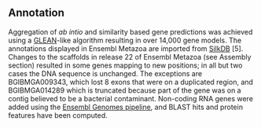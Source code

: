 Annotation
----------

Aggregation of *ab intio* and similarity based gene predictions was
achieved using a [GLEAN](http://glean-gene.sourceforge.net)-like
algorithm resulting in over 14,000 gene models. The annotations
displayed in Ensembl Metazoa are imported from
[SilkDB](http://silkworm.genomics.org.cn) \[5\]. Changes to the
scaffolds in release 22 of Ensembl Metazoa (see Assembly section)
resulted in some genes mapping to new positions; in all but two cases
the DNA sequence is unchanged. The exceptions are BGIBMGA009343, which
lost 8 exons that were on a duplicated region, and BGIBMGA014289 which
is truncated because part of the gene was on a contig believed to be a
bacterial contaminant. Non-coding RNA genes were added using the
[Ensembl Genomes pipeline](https://metazoa.ensembl.org/info/genome/annotation/ncrna.html),
and BLAST hits and protein features have been computed.
